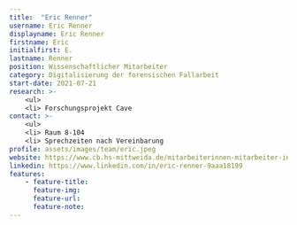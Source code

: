 ```yaml
---
title:  "Eric Renner"
username: Eric Renner
displayname: Eric Renner
firstname: Eric
initialfirst: E.
lastname: Renner
position: Wissenschaftlicher Mitarbeiter
category: Digitalisierung der forensischen Fallarbeit
start-date: 2021-07-21
research: >- 
    <ul>
    <li> Forschungsprojekt Cave
contact: >-
    <ul>
    <li> Raum 8-104
    <li> Sprechzeiten nach Vereinbarung 
profile: assets/images/team/eric.jpeg
website: https://www.cb.hs-mittweida.de/mitarbeiterinnen-mitarbeiter-in-ihren-fachgruppen/renner-eric/
linkedin: https://www.linkedin.com/in/eric-renner-9aaa18199
features:
    - feature-title: 
      feature-img: 
      feature-url: 
      feature-note: 
---
```

